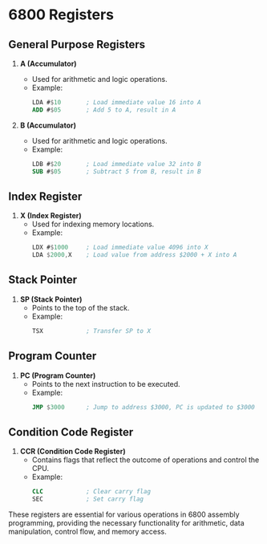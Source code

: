 # 6800 Registers

## General Purpose Registers

1. **A (Accumulator)**
    - Used for arithmetic and logic operations.
    - Example:
      ```nasm
      LDA #$10       ; Load immediate value 16 into A
      ADD #$05       ; Add 5 to A, result in A
      ```

2. **B (Accumulator)**
    - Used for arithmetic and logic operations.
    - Example:
      ```nasm
      LDB #$20       ; Load immediate value 32 into B
      SUB #$05       ; Subtract 5 from B, result in B
      ```

## Index Register

1. **X (Index Register)**
    - Used for indexing memory locations.
    - Example:
      ```nasm
      LDX #$1000     ; Load immediate value 4096 into X
      LDA $2000,X    ; Load value from address $2000 + X into A
      ```

## Stack Pointer

1. **SP (Stack Pointer)**
    - Points to the top of the stack.
    - Example:
      ```nasm
      TSX            ; Transfer SP to X
      ```

## Program Counter

1. **PC (Program Counter)**
    - Points to the next instruction to be executed.
    - Example:
      ```nasm
      JMP $3000      ; Jump to address $3000, PC is updated to $3000
      ```

## Condition Code Register

1. **CCR (Condition Code Register)**
    - Contains flags that reflect the outcome of operations and control the CPU.
    - Example:
      ```nasm
      CLC            ; Clear carry flag
      SEC            ; Set carry flag
      ```

These registers are essential for various operations in 6800 assembly programming, providing the necessary functionality for arithmetic, data manipulation, control flow, and memory access.